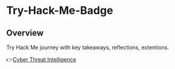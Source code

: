 # Try-Hack-Me-Badge

## Overview
Try Hack Me journey with key takeaways, reflections, extentions.  

👉[Cyber Threat Intelligence](https://github.com/ddweiqian/Try-Hack-Me-Badge/tree/main/CTI)

